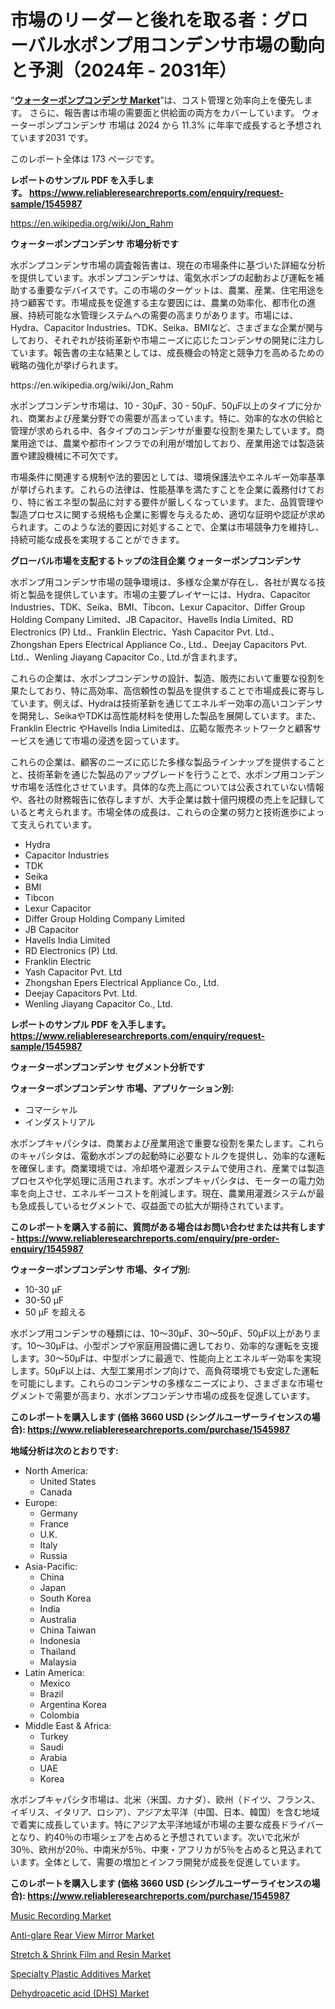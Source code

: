 <p><h1>市場のリーダーと後れを取る者：グローバル水ポンプ用コンデンサ市場の動向と予測（2024年 - 2031年）</h1></p><p>&ldquo;<strong><a href="https://www.reliableresearchreports.com/global-water-pump-capacitor-market-r1545987">ウォーターポンプコンデンサ Market</a></strong>&rdquo;は、コスト管理と効率向上を優先します。 さらに、報告書は市場の需要面と供給面の両方をカバーしています。 ウォーターポンプコンデンサ 市場は 2024 から 11.3% に年率で成長すると予想されています2031 です。</p>
<p>このレポート全体は 173 ページです。</p>
<p><strong>レポートのサンプル PDF を入手します。&nbsp;<a href="https://www.reliableresearchreports.com/enquiry/request-sample/1545987">https://www.reliableresearchreports.com/enquiry/request-sample/1545987</a></strong></p>
<p><a href="https://en.wikipedia.org/wiki/Jon_Rahm">https://en.wikipedia.org/wiki/Jon_Rahm</a></p>
<p><strong>ウォーターポンプコンデンサ 市場分析です</strong></p>
<p><p>水ポンプコンデンサ市場の調査報告書は、現在の市場条件に基づいた詳細な分析を提供しています。水ポンプコンデンサは、電気水ポンプの起動および運転を補助する重要なデバイスです。この市場のターゲットは、農業、産業、住宅用途を持つ顧客です。市場成長を促進する主な要因には、農業の効率化、都市化の進展、持続可能な水管理システムへの需要の高まりがあります。市場には、Hydra、Capacitor Industries、TDK、Seika、BMIなど、さまざまな企業が関与しており、それぞれが技術革新や市場ニーズに応じたコンデンサの開発に注力しています。報告書の主な結果としては、成長機会の特定と競争力を高めるための戦略の強化が挙げられます。</p></p>
<p>https://en.wikipedia.org/wiki/Jon_Rahm</p>
<p><p>水ポンプコンデンサ市場は、10 - 30μF、30 - 50μF、50μF以上のタイプに分かれ、商業および産業分野での需要が高まっています。特に、効率的な水の供給と管理が求められる中、各タイプのコンデンサが重要な役割を果たしています。商業用途では、農業や都市インフラでの利用が増加しており、産業用途では製造装置や建設機械に不可欠です。</p><p>市場条件に関連する規制や法的要因としては、環境保護法やエネルギー効率基準が挙げられます。これらの法律は、性能基準を満たすことを企業に義務付けており、特に省エネ型の製品に対する要件が厳しくなっています。また、品質管理や製造プロセスに関する規格も企業に影響を与えるため、適切な証明や認証が求められます。このような法的要因に対処することで、企業は市場競争力を維持し、持続可能な成長を実現することができます。</p></p>
<p><strong>グローバル市場を支配するトップの注目企業 ウォーターポンプコンデンサ</strong></p>
<p><p>水ポンプ用コンデンサ市場の競争環境は、多様な企業が存在し、各社が異なる技術と製品を提供しています。市場の主要プレイヤーには、Hydra、Capacitor Industries、TDK、Seika、BMI、Tibcon、Lexur Capacitor、Differ Group Holding Company Limited、JB Capacitor、Havells India Limited、RD Electronics (P) Ltd.、Franklin Electric、Yash Capacitor Pvt. Ltd.、Zhongshan Epers Electrical Appliance Co., Ltd.、Deejay Capacitors Pvt. Ltd.、Wenling Jiayang Capacitor Co., Ltd.が含まれます。</p><p>これらの企業は、水ポンプコンデンサの設計、製造、販売において重要な役割を果たしており、特に高効率、高信頼性の製品を提供することで市場成長に寄与しています。例えば、Hydraは技術革新を通じてエネルギー効率の高いコンデンサを開発し、SeikaやTDKは高性能材料を使用した製品を展開しています。また、Franklin Electric やHavells India Limitedは、広範な販売ネットワークと顧客サービスを通じて市場の浸透を図っています。</p><p>これらの企業は、顧客のニーズに応じた多様な製品ラインナップを提供することと、技術革新を通じた製品のアップグレードを行うことで、水ポンプ用コンデンサ市場を活性化させています。具体的な売上高については公表されていない情報や、各社の財務報告に依存しますが、大手企業は数十億円規模の売上を記録していると考えられます。市場全体の成長は、これらの企業の努力と技術進歩によって支えられています。</p></p>
<p><ul><li>Hydra</li><li>Capacitor Industries</li><li>TDK</li><li>Seika</li><li>BMI</li><li>Tibcon</li><li>Lexur Capacitor</li><li>Differ Group Holding Company Limited</li><li>JB Capacitor</li><li>Havells India Limited</li><li>RD Electronics (P) Ltd.</li><li>Franklin Electric</li><li>Yash Capacitor Pvt. Ltd</li><li>Zhongshan Epers Electrical Appliance Co., Ltd.</li><li>Deejay Capacitors Pvt. Ltd.</li><li>Wenling Jiayang Capacitor Co., Ltd.</li></ul></p>
<p><strong>レポートのサンプル PDF を入手します。 <a href="https://www.reliableresearchreports.com/enquiry/request-sample/1545987">https://www.reliableresearchreports.com/enquiry/request-sample/1545987</a></strong></p>
<p><strong>ウォーターポンプコンデンサ セグメント分析です</strong></p>
<p><strong>ウォーターポンプコンデンサ 市場、アプリケーション別:</strong></p>
<p><ul><li>コマーシャル</li><li>インダストリアル</li></ul></p>
<p><p>水ポンプキャパシタは、商業および産業用途で重要な役割を果たします。これらのキャパシタは、電動水ポンプの起動時に必要なトルクを提供し、効率的な運転を確保します。商業環境では、冷却塔や灌漑システムで使用され、産業では製造プロセスや化学処理に活用されます。水ポンプキャパシタは、モーターの電力効率を向上させ、エネルギーコストを削減します。現在、農業用灌漑システムが最も急成長しているセグメントで、収益面での拡大が期待されています。</p></p>
<p><strong>このレポートを購入する前に、質問がある場合はお問い合わせまたは共有します - <a href="https://www.reliableresearchreports.com/enquiry/pre-order-enquiry/1545987">https://www.reliableresearchreports.com/enquiry/pre-order-enquiry/1545987</a></strong></p>
<p><strong>ウォーターポンプコンデンサ 市場、タイプ別:</strong></p>
<p><ul><li>10-30 μF</li><li>30-50 μF</li><li>50 μF を超える</li></ul></p>
<p><p>水ポンプ用コンデンサの種類には、10～30μF、30～50μF、50μF以上があります。10～30μFは、小型ポンプや家庭用設備に適しており、効率的な運転を支援します。30～50μFは、中型ポンプに最適で、性能向上とエネルギー効率を実現します。50μF以上は、大型工業用ポンプ向けで、高負荷環境でも安定した運転を可能にします。これらのコンデンサの多様なニーズにより、さまざまな市場セグメントで需要が高まり、水ポンプコンデンサ市場の成長を促進しています。</p></p>
<p><strong>このレポートを購入します (価格 3660 USD (シングルユーザーライセンスの場合): <a href="https://www.reliableresearchreports.com/purchase/1545987">https://www.reliableresearchreports.com/purchase/1545987</a></strong></p>
<p><strong>地域分析は次のとおりです:</strong></p>
<p><ul>
    <li>
        North America:
        <ul>
            <li>United States</li>
            <li>Canada</li>
        </ul>
    </li>
    <li>
        Europe:
        <ul>
            <li>Germany</li>
            <li>France</li>
            <li>U.K.</li>
            <li>Italy</li>
            <li>Russia</li>
        </ul>
    </li>
    <li>
        Asia-Pacific:
        <ul>
            <li>China</li>
            <li>Japan</li>
            <li>South Korea</li>
            <li>India</li>
            <li>Australia</li>
            <li>China Taiwan</li>
            <li>Indonesia</li>
            <li>Thailand</li>
            <li>Malaysia</li>
        </ul>
    </li>
    <li>
        Latin America:
        <ul>
            <li>Mexico</li>
            <li>Brazil</li>
            <li>Argentina Korea</li>
            <li>Colombia</li>
        </ul>
    </li>
    <li>
        Middle East & Africa:
        <ul>
            <li>Turkey</li>
            <li>Saudi</li>
            <li>Arabia</li>
            <li>UAE</li>
            <li>Korea</li>
        </ul>
    </li>
    </ul></p>
<p><p>水ポンプキャパシタ市場は、北米（米国、カナダ）、欧州（ドイツ、フランス、イギリス、イタリア、ロシア）、アジア太平洋（中国、日本、韓国）を含む地域で着実に成長しています。特にアジア太平洋地域が市場の主要な成長ドライバーとなり、約40％の市場シェアを占めると予想されています。次いで北米が30％、欧州が20％、中南米が5％、中東・アフリカが5％を占めると見込まれています。全体として、需要の増加とインフラ開発が成長を促進しています。</p></p>
<p><strong>このレポートを購入します (価格 3660 USD (シングルユーザーライセンスの場合): <a href="https://www.reliableresearchreports.com/purchase/1545987">https://www.reliableresearchreports.com/purchase/1545987</a></strong></p>
<p><p><a href="https://www.linkedin.com/pulse/music-recording-market-trends-regional-insights-forecasted-vpndf?trackingId=oTf4I1b7RSWmbrs%2FqlabJA%3D%3D">Music Recording Market</a></p><p><a href="https://issuu.com/reportprime-2/docs/anti-glare-rear-view-mirror-market-_6c783443c8a319">Anti-glare Rear View Mirror Market</a></p><p><a href="https://github.com/FosterFahey91/Market-Research-Report-List-1/blob/main/stretch-shrink-film-and-resin-market.md">Stretch & Shrink Film and Resin Market</a></p><p><a href="https://github.com/NarcisoFerry/Market-Research-Report-List-1/blob/main/specialty-plastic-additives-market.md">Specialty Plastic Additives Market</a></p><p><a href="https://issuu.com/reportprime-2/docs/dehydroacetic-acid-dhs-market-size-_2e6418dc03defa">Dehydroacetic acid (DHS) Market</a></p></p>